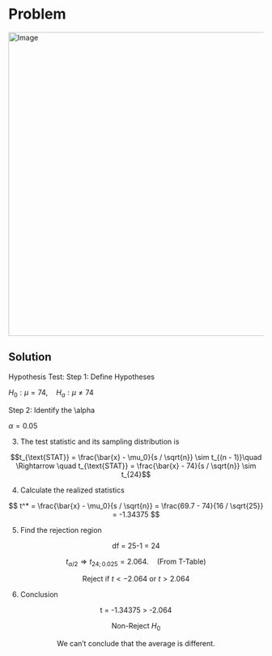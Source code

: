# Problem
<img width="600" alt="Image" src="https://github.com/user-attachments/assets/fb64fab3-3064-4001-8d58-43da9a893137" />

## Solution
Hypothesis Test:
Step 1: Define Hypotheses

$H_0:\mu = 74, \quad H_a: \mu \neq 74$

Step 2: Identify the \alpha

$\alpha=0.05$  
  
3. The test statistic and its sampling distribution is  

$$t_{\text{STAT}} = \frac{\bar{x} - \mu_0}{s / \sqrt{n}} \sim t_{(n - 1)}\quad \Rightarrow \quad t_{\text{STAT}} = \frac{\bar{x} - 74}{s / \sqrt{n}} \sim t_{24}$$
     
4. Calculate the realized statistics

$$
t^* = \frac{\bar{x} - \mu_0}{s / \sqrt{n}} = \frac{69.7 - 74}{16 / \sqrt{25}} = -1.34375
$$
     
5. Find the rejection region

$$
\text{df = 25-1 = 24}
$$

$$
t_{\alpha / 2} \Rightarrow t_{24;0.025}=2.064. \quad \text{(From T-Table)}
$$

$$
\text{Reject if } t < -2.064 \text{ or } t > 2.064
$$
     
6. Conclusion
   
$$\text{t = -1.34375 > -2.064}$$

$$\text{Non-Reject }H_0$$

$$\text{We can't conclude that the average is different.}$$
